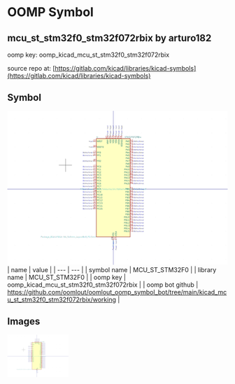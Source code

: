 # OOMP Symbol  
## mcu_st_stm32f0_stm32f072rbix  by arturo182  
  
oomp key: oomp_kicad_mcu_st_stm32f0_stm32f072rbix  
  
source repo at: [https://gitlab.com/kicad/libraries/kicad-symbols](https://gitlab.com/kicad/libraries/kicad-symbols)  
## Symbol  
  
[![working.png](working_600.png)](working.png)  
| name | value | 
| --- | --- | 
| symbol name | MCU_ST_STM32F0 | 
| library name | MCU_ST_STM32F0 | 
| oomp key | oomp_kicad_mcu_st_stm32f0_stm32f072rbix | 
| oomp bot github | https://github.com/oomlout/oomlout_oomp_symbol_bot/tree/main/kicad_mcu_st_stm32f0_stm32f072rbix/working | 
## Images  
  
[![working.png](working_140.png)](working.png)  
